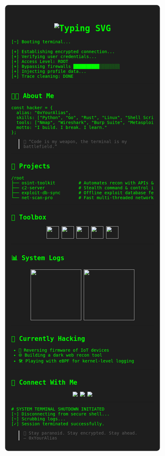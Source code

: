 <!-- HACKER STYLE GITHUB PROFILE README with grey background -->

<div style="background-color:#1e1e1e; padding:20px; border-radius:10px; color:#00FF00; font-family:monospace;">

<h1 align="center">
  <img src="https://readme-typing-svg.demolab.com?font=Fira+Code&size=24&duration=4000&pause=1000&color=00FF00&center=true&vCenter=true&width=435&lines=Initializing+Hacknet...;Access+Granted+%F0%9F%92%BB;Welcome+to+my+Repo+Terminal" alt="Typing SVG" />
</h1>

<pre>
[~] Booting terminal...

[+] Establishing encrypted connection...
[+] Verifying user credentials...
[+] Access Level: ROOT
[+] Bypassing firewalls ██████████░░░░░░░░
[+] Injecting profile data...
[+] Trace cleaning: DONE
</pre>

---

## 👨‍💻 About Me

<pre>
const hacker = {
  alias: "0xYourAlias",
  skills: ["Python", "Go", "Rust", "Linux", "Shell Scripting", "Reverse Engineering"],
  tools: ["Nmap", "Wireshark", "Burp Suite", "Metasploit", "Ghidra", "IDA Pro"],
  motto: "I build. I break. I learn."
};
</pre>

> 🧠 “Code is my weapon, the terminal is my battlefield.”

---

## 📂 Projects

<pre>
/root
├── osint-toolkit         # Automates recon with APIs & scraping
├── c2-server             # Stealth command & control in Go
├── exploit-db-sync       # Offline exploit database fetcher
└── net-scan-pro          # Fast multi-threaded network scanner
</pre>

---

## 🧰 Toolbox

<p align="center">
  <img src="https://cdn.jsdelivr.net/gh/devicons/devicon/icons/linux/linux-original.svg" width="40"/>
  <img src="https://cdn.jsdelivr.net/gh/devicons/devicon/icons/python/python-original.svg" width="40"/>
  <img src="https://cdn.jsdelivr.net/gh/devicons/devicon/icons/go/go-original.svg" width="40"/>
  <img src="https://cdn.jsdelivr.net/gh/devicons/devicon/icons/bash/bash-original.svg" width="40"/>
  <img src="https://cdn.jsdelivr.net/gh/devicons/devicon/icons/vscode/vscode-original.svg" width="40"/>
</p>

---

## 📊 System Logs

<p align="center">
  <img src="https://github-readme-stats.vercel.app/api?username=yourusername&show_icons=true&theme=tokyonight&hide_border=true&count_private=true" height="165">
  <img src="https://github-readme-stats.vercel.app/api/top-langs/?username=yourusername&layout=compact&theme=tokyonight&hide_border=true" height="165">
</p>

---

## 🔭 Currently Hacking

- 🧠 Reversing firmware of IoT devices  
- 🌐 Building a dark web recon tool  
- 🛠️ Playing with eBPF for kernel-level logging  

---

## 👣 Connect With Me

<p align="center">
  <a href="https://twitter.com/yourhandle"><img src="https://img.shields.io/badge/Twitter-%231DA1F2.svg?style=for-the-badge&logo=twitter&logoColor=white"/></a>
  <a href="https://linkedin.com/in/yourhandle"><img src="https://img.shields.io/badge/LinkedIn-%230077B5.svg?style=for-the-badge&logo=linkedin&logoColor=white"/></a>
  <a href="https://yourwebsite.com"><img src="https://img.shields.io/badge/Portfolio-0xYourAlias-green?style=for-the-badge&logo=github"/></a>
</p>

---

<pre>
# SYSTEM TERMINAL SHUTDOWN INITIATED
[~] Disconnecting from secure shell...
[~] Scrubbing logs...
[✓] Session terminated successfully.
</pre>

> 👾 Stay paranoid. Stay encrypted. Stay ahead.  
> — 0xYourAlias

</div>
